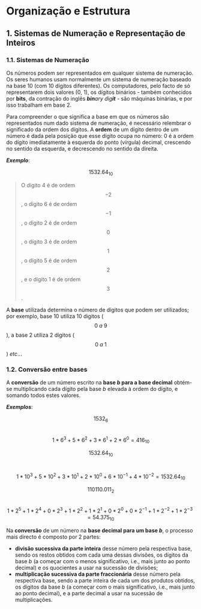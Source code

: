 # Organização e Estrutura

## 1. Sistemas de Numeração e Representação de Inteiros

### 1.1. Sistemas de Numeração

Os números podem ser representados em qualquer sistema de numeração. Os seres humanos usam normalmente um sistema de numeração baseado na base 10 (com 10 dígitos diferentes). Os computadores, pelo facto de só representarem dois valores (0, 1), os dígitos binários - também conhecidos por **bits**, da contração do inglês _**bin**ary dig**it**_ - são máquinas binárias, e por isso trabalham em base 2.

Para compreender o que significa a base em que os números são representados num dado sistema de numeração, é necessário relembrar o significado da ordem dos dígitos. A **ordem** de um dígito dentro de um número é dada pela posição que esse dígito ocupa no número: $0$ é a ordem do dígito imediatamente à esquerda do ponto (vírgula) decimal, crescendo no sentido da esquerda, e decrescendo no sentido da direita.

**_Exemplo_**:

$$1532.64_{10}$$

> O dígito 4 é de ordem $$-2$$, o dígito 6 é de ordem $$-1$$, o dígito 2 é de ordem $$0$$, o dígito 3 é de ordem $$1$$, o dígito 5 é de ordem $$2$$, e o dígito 1 é de ordem $$3$$.

A **base** utilizada determina o número de dígitos que podem ser utilizados; por exemplo, base 10 utiliza 10 digitos ($$0\ a\ 9$$), a base 2 utiliza 2 dígitos ($$0 \ a \ 1$$) _etc_...

### 1.2. Conversão entre bases

A **conversão** de um número escrito na **base _b_ para a base decimal** obtém-se multiplicando cada dígito pela base _b_ elevada à ordem do dígito, e somando todos estes valores.

**_Exemplos_**:

$$1532_6$$
​	$$1*6^3+5*6^2+3*6^1+2*6^0=416_{10}$$

$$1532.64_{10}$$

​	$$1*10^3+5*10^2+3*10^1+2*10^0+6*10^{-1}+4*10^{-2}=1532.64_{10}$$

$$110110.011_2$$
​	$$1*2^5+1*2^4+0*2^3+1*2^2+1*2^1+0*2^0+0*2^{-1}+1*2^{-2}+1*2^{-3}=54.375_{10}$$

Na **conversão** de um número na **base decimal para um base _b_**, o processo mais directo é composto por 2 partes:

- **divisão sucessiva da parte inteira** desse número pela respectiva base, sendo os restos obtidos com cada uma dessas divisões, os dígitos da base _b_ (a começar com o menos significativo, i.e., mais junto ao ponto decimal) e os quocientes a usar na sucessão de divisões;
- **multiplicação sucessiva da parte fraccionária** desse número pela respectiva base, sendo a parte inteira de cada um dos produtos obtidos, os dígitos da base _b_ (a começar com o mais significativo, i.e., mais junto ao ponto decimal), e a parte decimal a usar na sucessão de multiplicações.







